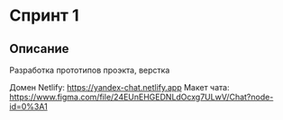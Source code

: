 # Спринт 1

## Описание

Разработка прототипов проэкта, верстка

Домен Netlify: https://yandex-chat.netlify.app
Макет чата: https://www.figma.com/file/24EUnEHGEDNLdOcxg7ULwV/Chat?node-id=0%3A1
